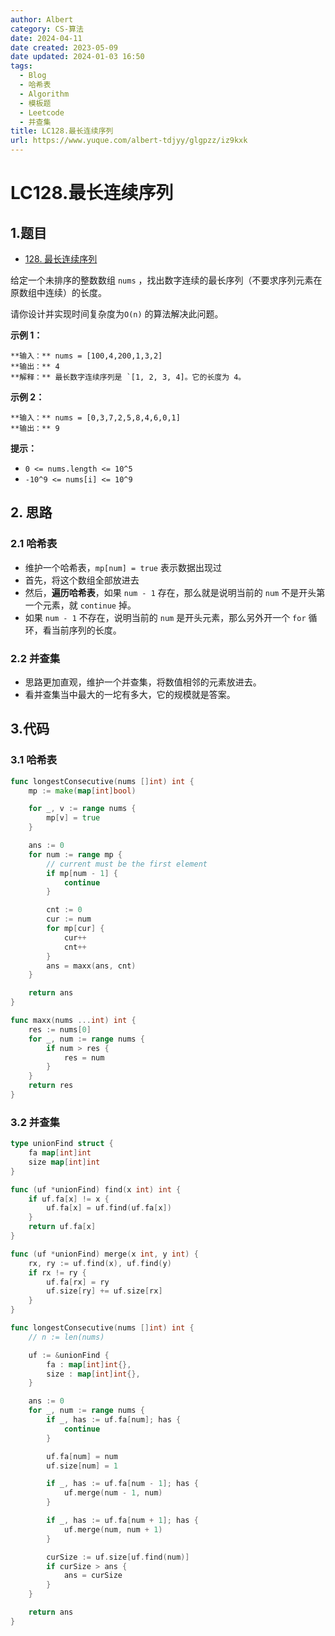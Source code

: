 ```yaml
---
author: Albert
category: CS-算法
date: 2024-04-11
date created: 2023-05-09
date updated: 2024-01-03 16:50
tags:
  - Blog
  - 哈希表
  - Algorithm
  - 模板题
  - Leetcode
  - 并查集
title: LC128.最长连续序列
url: https://www.yuque.com/albert-tdjyy/glgpzz/iz9kxk
---
```


# LC128.最长连续序列

## 1.题目

- [128. 最长连续序列](https://leetcode.cn/problems/longest-consecutive-sequence/description/)

给定一个未排序的整数数组 `nums` ，找出数字连续的最长序列（不要求序列元素在原数组中连续）的长度。

请你设计并实现时间复杂度为`O(n)` 的算法解决此问题。

**示例 1：**

```
**输入：** nums = [100,4,200,1,3,2]
**输出：** 4
**解释：** 最长数字连续序列是 `[1, 2, 3, 4]。它的长度为 4。
```

**示例 2：**

```
**输入：** nums = [0,3,7,2,5,8,4,6,0,1]
**输出：** 9
```

**提示：**

- `0 <= nums.length <= 10^5`
- `-10^9 <= nums[i] <= 10^9`

## 2. 思路

### 2.1 哈希表

- 维护一个哈希表，`mp[num] = true` 表示数据出现过
- 首先，将这个数组全部放进去
- 然后，**遍历哈希表**，如果 `num - 1` 存在，那么就是说明当前的 `num` 不是开头第一个元素，就 `continue` 掉。
- 如果 `num - 1` 不存在，说明当前的 `num` 是开头元素，那么另外开一个 `for` 循环，看当前序列的长度。

### 2.2 并查集

- 思路更加直观，维护一个并查集，将数值相邻的元素放进去。
- 看并查集当中最大的一坨有多大，它的规模就是答案。

## 3.代码

### 3.1 哈希表

```go
func longestConsecutive(nums []int) int {
    mp := make(map[int]bool)

    for _, v := range nums {
        mp[v] = true
    }

    ans := 0
    for num := range mp {
        // current must be the first element
        if mp[num - 1] {
            continue
        }

        cnt := 0
        cur := num
        for mp[cur] {
            cur++
            cnt++
        }
        ans = maxx(ans, cnt)
    }

    return ans
}

func maxx(nums ...int) int {
    res := nums[0]
    for _, num := range nums {
        if num > res {
            res = num
        }
    }
    return res
}
```

### 3.2 并查集

```go
type unionFind struct {
    fa map[int]int
    size map[int]int
}

func (uf *unionFind) find(x int) int {
    if uf.fa[x] != x {
        uf.fa[x] = uf.find(uf.fa[x])
    }
    return uf.fa[x]
}

func (uf *unionFind) merge(x int, y int) {
    rx, ry := uf.find(x), uf.find(y)
    if rx != ry {
        uf.fa[rx] = ry
        uf.size[ry] += uf.size[rx]
    }
}

func longestConsecutive(nums []int) int {
    // n := len(nums)

    uf := &unionFind {
        fa : map[int]int{},
        size : map[int]int{},
    }

    ans := 0
    for _, num := range nums {
        if _, has := uf.fa[num]; has {
            continue
        }

        uf.fa[num] = num
        uf.size[num] = 1

        if _, has := uf.fa[num - 1]; has {
            uf.merge(num - 1, num)
        }

        if _, has := uf.fa[num + 1]; has {
            uf.merge(num, num + 1)
        }

        curSize := uf.size[uf.find(num)]
        if curSize > ans {
            ans = curSize
        }
    }

    return ans
}
```
